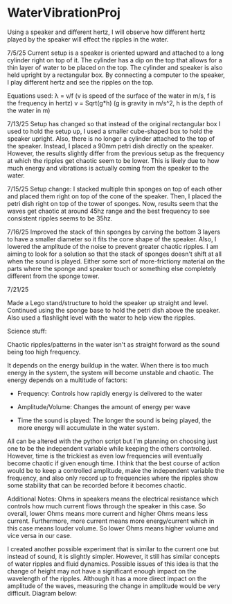 # WaterVibrationProj
Using a speaker and different hertz, I will observe how different hertz played by the speaker will effect the ripples in the water.

7/5/25
Current setup is a speaker is oriented upward and attached to a long cylinder right on top of it. The cylinder has a dip on the top that allows for a thin layer of water to be placed on the top. The cylinder and speaker is also held upright by a rectangular box. By connecting a computer to the speaker, I play different hertz and see the ripples on the top. 

Equations used:
λ = v/f (v is speed of the surface of the water in m/s, f is the frequency in hertz)
v = Sqrt(g*h) (g is gravity in m/s^2, h is the depth of the water in m)

7/13/25
Setup has changed so that instead of the original rectangular box I used to hold the setup up, I used a smaller cube-shaped box to hold the speaker upright. Also, there is no longer a cylinder attached to the top of the speaker. Instead, I placed a 90mm petri dish directly on the speaker. However, the results slightly differ from the previous setup as the frequency at which the ripples get chaotic seem to be lower. This is likely due to how much energy and vibrations is actually coming from the speaker to the water.

7/15/25
Setup change: I stacked multiple thin sponges on top of each other and placed them right on top of the cone of the speaker. Then, I placed the petri dish right on top of the tower of sponges. Now, results seem that the waves get chaotic at around 45hz range and the best frequency to see consistent ripples seems to be 35hz.

7/16/25
Improved the stack of thin sponges by carving the bottom 3 layers to have a smaller diameter so it fits the cone shape of the speaker. Also, I lowered the amplitude of the noise to prevent greater chaotic ripples. I am aiming to look for a solution so that the stack of sponges doesn't shift at all when the sound is played. Either some sort of more-frictiony material on the parts where the sponge and speaker touch or something else completely different from the sponge tower. 

7/21/25 

Made a Lego stand/structure to hold the speaker up straight and level. Continued using the sponge base to hold the petri dish above the speaker. Also used a flashlight level with the water to help view the ripples.

Science stuff:

Chaotic ripples/patterns in the water isn't as straight forward as the sound being too high frequency.

It depends on the energy buildup in the water. When there is too much energy in the system, the system will become unstable and chaotic. The energy depends on a multitude of factors:

- Frequency: Controls how rapidly energy is delivered to the water

- Amplitude/Volume: Changes the amount of energy per wave

- Time the sound is played: The longer the sound is being played, the more energy will accumulate in the water system.


All can be altered with the python script but I'm planning on choosing just one to be the independent variable while keeping the others controlled. However, time is the trickiest as even low frequencies will eventually become chaotic if given enough time. I think that the best course of action would be to keep a controlled amplitude, make the independent variable the frequency, and also only record up to frequencies where the ripples show some stability that can be recorded before it becomes chaotic.

Additional Notes:
Ohms in speakers means the electrical resistance which controls how much current flows through the speaker in this case. So overall, lower Ohms means more current and higher Ohms means less current. Furthermore, more current means more energy/current which in this case means louder volume. So lower Ohms means higher volume and vice versa in our case.

I created another possible experiment that is similar to the current one but instead of sound, it is slightly simpler. However, it still has similar concepts of water ripples and fluid dynamics. Possible issues of this idea is that the change of height may not have a significant enough impact on the wavelength of the ripples. Although it has a more direct impact on the amplitude of the waves, measuring the change in amplitude would be very difficult. Diagram below:
